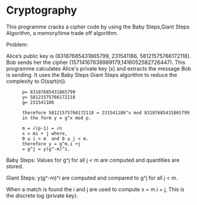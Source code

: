 # Cryptography
This programme cracks a cipher code by using the Baby Steps,Giant Steps Algorithm, a memory/time trade off algorithm.

Problem:

Alice’s public key is (83187685431865799, 231541186, 58121575766172118).
Bob sends her the cipher (15714167638989179,1416052582726447).
This programme calculates Alice's private key (x) and extracts the message Bob is sending.
It uses the Baby Steps Giant Steps algorithm to reduce the complexity to O(sqrt(n)).


          p= 83187685431865799
          y= 58121575766172118 
          g= 231541186

          therefore 58121575766172118 = 231541186^x mod 83187685431865799
          in the form y = g^x mod p.
          
          m = √(p-1) = √n
          x = mi + j where,
          0 ≤ i < m  and 0 ≤ j < m.
          therefore y = g^m.i +j 
          = g^j = y(g^-m)^i.
          
Baby Steps:
          Values for g^j for all j < m are computed and quantities are stored.
          
Giant Steps:
          y(g^-m)^i are computed and compared to g^j for all j < m.

When a match is found the i and j are used to compute x = m.i + j,
This is the discrete log (private key).


